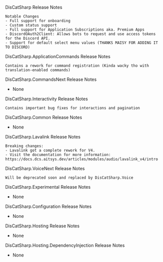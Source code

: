 DisCatSharp Release Notes

	Notable Changes
 	- Full support for onboarding
 	- Custom status support
    - Full support for Application Subscriptions aka. Premium Apps
    - DiscordOAuth2Client: Allows bots to request and use access tokens for the Discord API.
	- Support for default select menu values (THANKS MAISY FOR ADDING IT TO DISCORD)

DisCatSharp.ApplicationCommands Release Notes

    Contains a rework for command registration (Kinda wacky tho with translation-enabled commands)

DisCatSharp.CommandsNext Release Notes

- None

DisCatSharp.Interactivity Release Notes

    Contains important bug fixes for interactions and pagination

DisCatSharp.Common Release Notes

- None

DisCatSharp.Lavalink Release Notes

    Breaking changes:
    - Lavalink got a complete rework for V4.
    - Visit the documentation for more information: https://docs.dcs.aitsys.dev/articles/modules/audio/lavalink_v4/intro

DisCatSharp.VoiceNext Release Notes

	Will be deprecated soon and replaced by DisCatSharp.Voice

DisCatSharp.Experimental Release Notes

- None

DisCatSharp.Configuration Release Notes

- None

DisCatSharp.Hosting Release Notes

- None

DisCatSharp.Hosting.DependencyInjection Release Notes

- None
